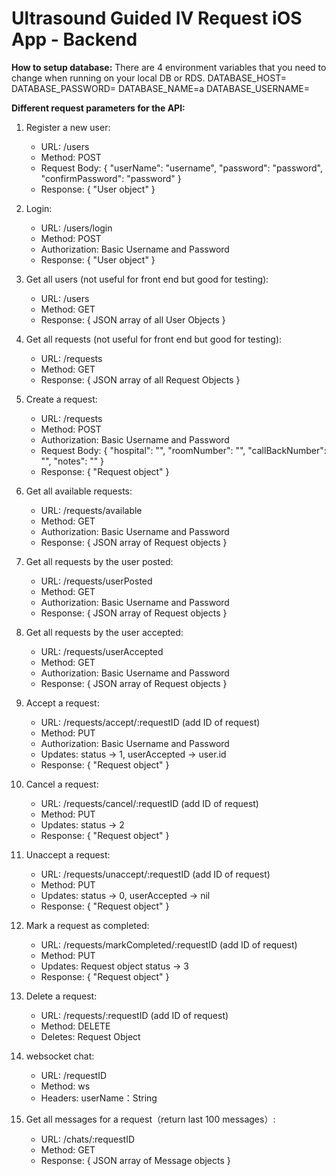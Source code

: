 # Ultrasound Guided IV Request iOS App - Backend

**How to setup database:**
There are 4 environment variables that you need to change when running on your local DB or RDS.
DATABASE_HOST=
DATABASE_PASSWORD=
DATABASE_NAME=a
DATABASE_USERNAME=

**Different request parameters for the API:**

1. Register a new user:
    - URL: /users
    - Method: POST
    - Request Body: 
        {
            "userName": "username",
            "password": "password",
            "confirmPassword": "password"
        }
    - Response: 
        {
            "User object"
        }

2. Login:
    - URL: /users/login
    - Method: POST
    - Authorization: Basic Username and Password
    - Response: 
        {
            "User object"
        }

3. Get all users (not useful for front end but good for testing):
    - URL: /users
    - Method: GET
    - Response:
       {
            JSON array of all User Objects
       }

4. Get all requests (not useful for front end but good for testing):
    - URL: /requests
    - Method: GET
    - Response: 
        {
            JSON array of all Request Objects
        }

5. Create a request:
    - URL: /requests
    - Method: POST
    - Authorization: Basic Username and Password
    - Request Body: 
        {
            "hospital": "",
            "roomNumber": "",
            "callBackNumber": "",
            "notes": ""
        }
    - Response: 
        {
            "Request object"
        }

6. Get all available requests:
    - URL: /requests/available
    - Method: GET
    - Authorization: Basic Username and Password
    - Response: 
        {
            JSON array of Request objects
        }

7. Get all requests by the user posted:
    - URL: /requests/userPosted
    - Method: GET
    - Authorization: Basic Username and Password
    - Response: 
        {
            JSON array of Request objects
        }

8. Get all requests by the user accepted:
    - URL: /requests/userAccepted
    - Method: GET
    - Authorization: Basic Username and Password
    - Response: 
        {
            JSON array of Request objects
        }      
      
9. Accept a request:
    - URL: /requests/accept/:requestID (add ID of request)
    - Method: PUT
    - Authorization: Basic Username and Password
    - Updates: status -> 1, userAccepted -> user.id
    - Response: 
        {
            "Request object"
        }

10. Cancel a request:
    - URL: /requests/cancel/:requestID (add ID of request)
    - Method: PUT
    - Updates: status -> 2
    - Response: 
        {
            "Request object"
        }

11. Unaccept a request:
    - URL: /requests/unaccept/:requestID (add ID of request)
    - Method: PUT
    - Updates: status -> 0, userAccepted -> nil
    - Response: 
        {
            "Request object"
        }

12. Mark a request as completed:
    - URL: /requests/markCompleted/:requestID (add ID of request)
    - Method: PUT
    - Updates: Request object status -> 3
    - Response: 
        {
            "Request object"
        }
      
13. Delete a request:
    - URL: /requests/:requestID (add ID of request)
    - Method: DELETE
    - Deletes: Request Object

14. websocket chat:
    - URL: /requestID
    - Method: ws
    - Headers: userName：String

15. Get all messages for a request（return last 100 messages）:
    - URL: /chats/:requestID
    - Method: GET
    - Response: 
        {
            JSON array of Message objects
        }
